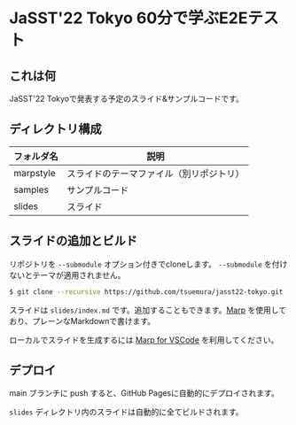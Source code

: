 # JaSST'22 Tokyo 60分で学ぶE2Eテスト

## これは何

JaSST'22 Tokyoで発表する予定のスライド&サンプルコードです。

## ディレクトリ構成

フォルダ名|説明
---|---
marpstyle|スライドのテーマファイル（別リポジトリ）
samples|サンプルコード
slides|スライド

## スライドの追加とビルド

リポジトリを `--submodule` オプション付きでcloneします。 `--submodule` を付けないとテーマが適用されません。

```bash
$ git clone --recursive https://github.com/tsuemura/jasst22-tokyo.git
```

スライドは `slides/index.md` です。追加することもできます。[Marp](https://marp.app/) を使用しており、プレーンなMarkdownで書けます。

ローカルでスライドを生成するには [Marp for VSCode](https://marketplace.visualstudio.com/items?itemName=marp-team.marp-vscode) を利用してください。

## デプロイ

main ブランチに push すると、GitHub Pagesに自動的にデプロイされます。

`slides` ディレクトリ内のスライドは自動的に全てビルドされます。


